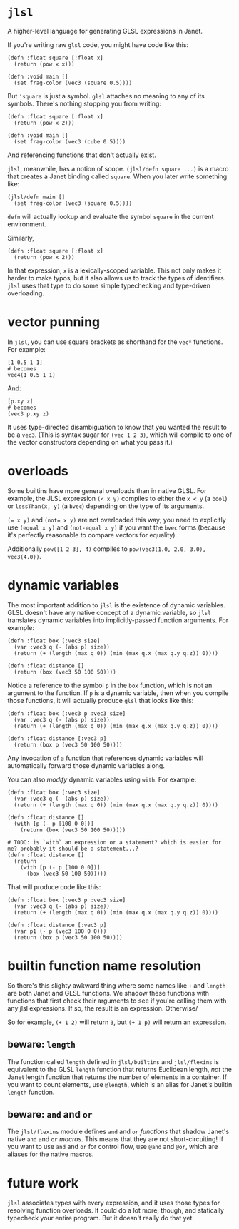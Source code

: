 # `jlsl`

A higher-level language for generating GLSL expressions in Janet.

If you're writing raw `glsl` code, you might have code like this:

```janet
(defn :float square [:float x]
  (return (pow x x)))

(defn :void main []
  (set frag-color (vec3 (square 0.5))))
```

But `'square` is just a symbol. `glsl` attaches no meaning to any of its symbols. There's nothing stopping you from writing:

```janet
(defn :float square [:float x]
  (return (pow x 2)))

(defn :void main []
  (set frag-color (vec3 (cube 0.5))))
```

And referencing functions that don't actually exist.

`jlsl`, meanwhile, has a notion of scope. `(jlsl/defn square ...)` is a macro that creates a Janet binding called `square`. When you later write something like:

```janet
(jlsl/defn main []
  (set frag-color (vec3 (square 0.5))))
```

`defn` will actually lookup and evaluate the symbol `square` in the current environment.

Similarly,

```janet
(defn :float square [:float x]
  (return (pow x 2)))
```

In that expression, `x` is a lexically-scoped variable. This not only makes it harder to make typos, but it also allows us to track the types of identifiers. `jlsl` uses that type to do some simple typechecking and type-driven overloading.

# vector punning

In `jlsl`, you can use square brackets as shorthand for the `vec*` functions. For example:

```janet
[1 0.5 1 1]
# becomes
vec4(1 0.5 1 1)
```

And:

```janet
[p.xy z]
# becomes
(vec3 p.xy z)
```

It uses type-directed disambiguation to know that you wanted the result to be a `vec3`. (This is syntax sugar for `(vec 1 2 3)`, which will compile to one of the vector constructors depending on what you pass it.)

# overloads

Some builtins have more general overloads than in native GLSL. For example, the JLSL expression `(< x y)` compiles to either the `x < y` (a `bool`) or `lessThan(x, y)` (a `bvec`) depending on the type of its arguments.

`(= x y)` and `(not= x y)` are not overloaded this way; you need to explicitly use `(equal x y)` and `(not-equal x y)` if you want the `bvec` forms (because it's perfectly reasonable to compare vectors for equality).

Additionally `pow([1 2 3], 4)` compiles to `pow(vec3(1.0, 2.0, 3.0), vec3(4.0))`.

# dynamic variables

The most important addition to `jlsl` is the existence of dynamic variables. GLSL doesn't have any native concept of a dynamic variable, so `jlsl` translates dynamic variables into implicitly-passed function arguments. For example:

```janet
(defn :float box [:vec3 size]
  (var :vec3 q (- (abs p) size))
  (return (+ (length (max q 0)) (min (max q.x (max q.y q.z)) 0))))

(defn :float distance []
  (return (box (vec3 50 100 50))))
```

Notice a reference to the symbol `p` in the `box` function, which is not an argument to the function. If `p` is a dynamic variable, then when you compile those functions, it will actually produce `glsl` that looks like this:

```janet
(defn :float box [:vec3 p :vec3 size]
  (var :vec3 q (- (abs p) size))
  (return (+ (length (max q 0)) (min (max q.x (max q.y q.z)) 0))))

(defn :float distance [:vec3 p]
  (return (box p (vec3 50 100 50))))
```

Any invocation of a function that references dynamic variables will automatically forward those dynamic variables along.

You can also *modify* dynamic variables using `with`. For example:

```janet
(defn :float box [:vec3 size]
  (var :vec3 q (- (abs p) size))
  (return (+ (length (max q 0)) (min (max q.x (max q.y q.z)) 0))))

(defn :float distance []
  (with [p (- p [100 0 0])]
    (return (box (vec3 50 100 50)))))

# TODO: is `with` an expression or a statement? which is easier for me? probably it should be a statement...?
(defn :float distance []
  (return
    (with [p (- p [100 0 0])]
      (box (vec3 50 100 50)))))
```

That will produce code like this:

```janet
(defn :float box [:vec3 p :vec3 size]
  (var :vec3 q (- (abs p) size))
  (return (+ (length (max q 0)) (min (max q.x (max q.y q.z)) 0))))

(defn :float distance [:vec3 p]
  (var p1 (- p (vec3 100 0 0)))
  (return (box p (vec3 50 100 50))))
```

# builtin function name resolution

So there's this slighty awkward thing where some names like `+` and `length` are both Janet and GLSL functions. We shadow these functions with functions that first check their arguments to see if you're calling them with any jlsl expressions. If so, the result is an expression. Otherwise/

So for example, `(+ 1 2)` will return `3`, but `(+ 1 p)` will return an expression.

## beware: `length`

The function called `length` defined in `jlsl/builtins` and `jlsl/flexins` is equivalent to the GLSL `length` function that returns Euclidean length, *not* the Janet length function that returns the number of elements in a container. If you want to count elements, use `@length`, which is an alias for Janet's builtin `length` function.

## beware: `and` and `or`

The `jlsl/flexins` module defines `and` and `or` *functions* that shadow Janet's native `and` and `or` *macros*. This means that they are not short-circuiting! If you want to use `and` and `or` for control flow, use `@and` and `@or`, which are aliases for the native macros.

# future work

`jlsl` associates types with every expression, and it uses those types for resolving function overloads. It could do a lot more, though, and statically typecheck your entire program. But it doesn't really do that yet.
